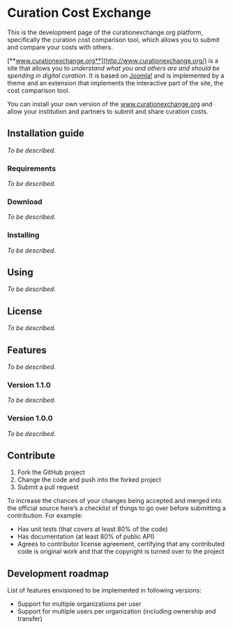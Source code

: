 Curation Cost Exchange
====

This is the development page of the curationexchange.org platform, specifically the curation cost comparison tool, which allows you to submit and compare your costs with others.

[**www.curationexchange.org**](http://www.curationexchange.org/) is a site that allows you to *understand what you and others are and should be spending in digital curation*. It is based on [Joomla!](http://www.joomla.org/) and is implemented by a theme and an extension that implements the interactive part of the site, the cost comparison tool.

You can install your own version of the www.curationexchange.org and allow your institution and partners to submit and share curation costs.

## Installation guide
*To be described.*

### Requirements
*To be described.*

### Download
*To be described.*

### Installing
*To be described.*

## Using
*To be described.*

## License
*To be described.*

## Features
*To be described.*

### Version 1.1.0
*To be described.*

### Version 1.0.0
*To be described.*

## Contribute
1. Fork the GitHub project
2. Change the code and push into the forked project
3. Submit a pull request

To increase the chances of your changes being accepted and merged into the official source here’s a checklist of things to go over before submitting a contribution. For example:
* Has unit tests (that covers at least 80% of the code)
* Has documentation (at least 80% of public API)
* Agrees to contributor license agreement, certifying that any contributed code is original work and that the copyright is turned over to the project

## Development roadmap
List of features envisioned to be implemented in following versions:
* Support for multiple organizations per user
* Support for multiple users per organization (including ownership and transfer)
